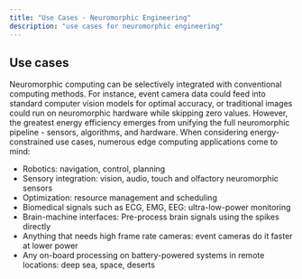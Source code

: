```yaml
---
title: "Use Cases - Neuromorphic Engineering"
description: "use cases for neuromorphic engineering"
---
```


## Use cases
Neuromorphic computing can be selectively integrated with conventional computing methods. For instance, event camera data could feed into standard computer vision models for optimal accuracy, or traditional images could run on neuromorphic hardware while skipping zero values. However, the greatest energy efficiency emerges from unifying the full neuromorphic pipeline - sensors, algorithms, and hardware.
When considering energy-constrained use cases, numerous edge computing applications come to mind:

* Robotics: navigation, control, planning
* Sensory integration: vision, audio, touch and olfactory neuromorphic sensors
* Optimization: resource management and scheduling
* Biomedical signals such as ECG, EMG, EEG: ultra-low-power monitoring 
* Brain-machine interfaces: Pre-process brain signals using the spikes directly
* Anything that needs high frame rate cameras: event cameras do it faster at lower power
* Any on-board processing on battery-powered systems in remote locations: deep sea, space, deserts
